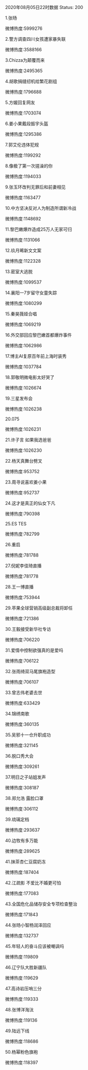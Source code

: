 2020年08月05日22时数据
Status: 200

1.张旸

微博热度:5999276

2.警方调查四川女孩遭家暴失联

微博热度:3588166

3.Chizza为颠覆而来

微博热度:2495365

4.胡歌捐缝纫机给繁花剧组

微博热度:1796688

5.方媛回复网友

微博热度:1703074

6.姜小果戴段振宇头盔

微博热度:1295386

7.郭艾伦违体犯规

微博热度:1199292

8.像极了第一次搓澡的你

微博热度:1194033

9.张玉环改判无罪后和前妻相见

微博热度:1163477

10.中方坚决反对人为制造所谓新冷战

微博热度:1148692

11.黎巴嫩爆炸造成25万人无家可归

微博热度:1131066

12.玖月晞新文文案

微博热度:1122328

13.密室大逃脱

微博热度:1099537

14.襄阳一7岁留守女童失踪

微博热度:1080299

15.秦昊薇娅合唱

微博热度:1069219

16.外交部回应黎巴嫩首都爆炸事件

微博热度:1062986

17.博主AI复原百年前上海时装秀

微博热度:1037784

18.郭敬明微电影太好哭了

微博热度:1026674

19.三星发布会

微博热度:1026238

20.075

微博热度:1026231

21.许子言 如果我选爸爸

微博热度:1026230

22.杨天真舞台劈叉

微博热度:953752

23.周寻说喜欢姜小果

微博热度:952737

24.这才是真正的仙女下凡

微博热度:790398

25.ES TES

微博热度:782799

26.重启

微博热度:781788

27.倪妮李佳琦直播

微博热度:781778

28.王一博直播

微博热度:753944

29.苹果全球营销高级副总裁将卸任

微博热度:721386

30.王毅接受新华社专访

微博热度:706220

31.爱情中控制欲强真的是爱吗

微博热度:706122

32.张雨绮双马尾旗袍造型

微博热度:706107

33.曾志伟老婆去世

微博热度:633429

34.锦绣南歌

微博热度:360135

35.吴邪十一仓升职成功

微博热度:321145

36.脱口秀大会

微博热度:309261

37.明日之子站姐发声

微博热度:308187

38.郑允浩 露脸口罩

微博热度:306112

39.琉璃定档

微博热度:293637

40.边牧有多万能

微博热度:289625

41.抹茶杏仁豆腐奶冻

微博热度:187404

42.江疏影 不爱比不婚更可怕

微博热度:177083

43.全国危化品储存安全专项检查整治

微博热度:171843

44.张旸小智杨润泽回应

微博热度:132737

45.年轻人的奋斗应该被嘲讽吗

微博热度:119809

46.辽宁队大胜新疆队

微博热度:119629

47.高诗岩压哨三分

微博热度:119333

48.张博洋淘汰

微博热度:119136

49.陆远下线

微博热度:118686

50.杨幂粉色旗袍

微博热度:118397

